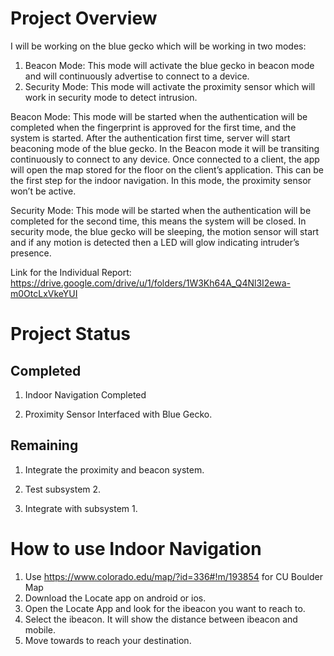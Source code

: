 # Project Overview

I will be working on the blue gecko which will be working in two modes:
1.	Beacon Mode: This mode will activate the blue gecko in beacon mode and will continuously advertise to connect to a device.
2.	Security Mode: This mode will activate the proximity sensor which will work in security mode to detect intrusion.

Beacon Mode: This mode will be started when the authentication will be completed when the fingerprint is approved for the first time, and the system is started. After the authentication first time, server will start beaconing mode of the blue gecko. In the Beacon mode it will be transiting continuously to connect to any device. Once connected to a client, the app will open the map stored for the floor on the client’s application. This can be the first step for the indoor navigation. In this mode, the proximity sensor won’t be active.

Security Mode: This mode will be started when the authentication will be completed for the second time, this means the system will be closed.  In security mode, the blue gecko will be sleeping, the motion sensor will start and if any motion is detected then a LED will glow indicating intruder’s presence.

Link for the Individual Report: https://drive.google.com/drive/u/1/folders/1W3Kh64A_Q4Nl3I2ewa-m0OtcLxVkeYUI

# Project Status

## Completed

1. Indoor Navigation Completed

2. Proximity Sensor Interfaced with Blue Gecko.

## Remaining

1. Integrate the proximity and beacon system.

2. Test subsystem 2.

3. Integrate with subsystem 1. 

# How to use Indoor Navigation
1. Use https://www.colorado.edu/map/?id=336#!m/193854 for CU Boulder Map 
2. Download the Locate app on android or ios.
3. Open the Locate App and look for the ibeacon you want to reach to.
4. Select the ibeacon. It will show the distance between ibeacon and mobile.
5. Move towards to reach your destination.
